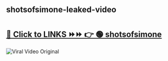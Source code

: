
 ## shotsofsimone-leaked-video 

# <h2><a href="https://clipsfans.com/shotsofsimone&ref=git">🔗 Click to LINKS ⏩⏩ 👉 🟢 shotsofsimone </a></h2>

<a href="https://clipsfans.com/shotsofsimone&ref=git" rel="nofollow" data-target="animated-image.originalLink"><img src="https://i.ibb.co.com/xMMVF88/686577567.gif" alt="Viral Video Original" style="max-width: 100%; display: inline-block;" data-target="animated-image.originalImage"></a>

